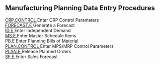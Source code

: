 ##  Manufacturing Planning Data Entry Procedures

<PageHeader />

[ CRP.CONTROL ](CRP-CONTROL/README.md) Enter CRP Control Parameters   
[ FORECAST.E ](FORECAST-E/README.md) Generate a Forecast   
[ ID.E ](ID-E/README.md) Enter Independent Demand   
[ MS.E ](MS-E/README.md) Enter Master Schedule Items   
[ PB.E ](PB-E/README.md) Enter Planning Bills of Material   
[ PLAN.CONTROL ](PLAN-CONTROL/README.md) Enter MPS/MRP Control Parameters   
[ PLAN.E ](PLAN-E/README.md) Release Planned Orders   
[ SF.E ](SF-E/README.md) Enter Sales Forecast   
  
<badge text= "Version 8.10.57" vertical="middle" />

<PageFooter />